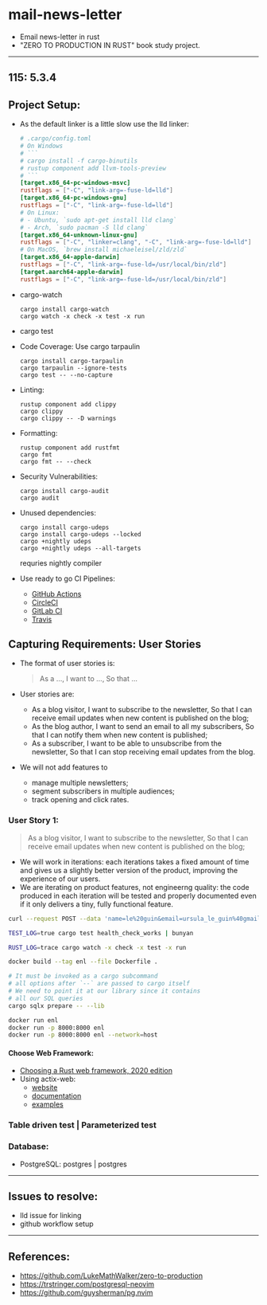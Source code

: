 # mail-news-letter

- Email news-letter in rust
- "ZERO TO PRODUCTION IN RUST" book study project.

---

## 115: 5.3.4

## Project Setup:

- As the default linker is a little slow use the lld linker:
  ````toml
  # .cargo/config.toml
  # On Windows
  # ```
  # cargo install -f cargo-binutils
  # rustup component add llvm-tools-preview
  # ```
  [target.x86_64-pc-windows-msvc]
  rustflags = ["-C", "link-arg=-fuse-ld=lld"]
  [target.x86_64-pc-windows-gnu]
  rustflags = ["-C", "link-arg=-fuse-ld=lld"]
  # On Linux:
  # - Ubuntu, `sudo apt-get install lld clang`
  # - Arch, `sudo pacman -S lld clang`
  [target.x86_64-unknown-linux-gnu]
  rustflags = ["-C", "linker=clang", "-C", "link-arg=-fuse-ld=lld"]
  # On MacOS, `brew install michaeleisel/zld/zld`
  [target.x86_64-apple-darwin]
  rustflags = ["-C", "link-arg=-fuse-ld=/usr/local/bin/zld"]
  [target.aarch64-apple-darwin]
  rustflags = ["-C", "link-arg=-fuse-ld=/usr/local/bin/zld"]
  ````
- cargo-watch

  ```console
  cargo install cargo-watch
  cargo watch -x check -x test -x run
  ```

- cargo test
- Code Coverage:
  Use cargo tarpaulin

  ```console
  cargo install cargo-tarpaulin
  cargo tarpaulin --ignore-tests
  cargo test -- --no-capture
  ```

- Linting:

  ```console
  rustup component add clippy
  cargo clippy
  cargo clippy -- -D warnings
  ```

- Formatting:

  ```console
  rustup component add rustfmt
  cargo fmt
  cargo fmt -- --check
  ```

- Security Vulnerabilities:

  ```console
  cargo install cargo-audit
  cargo audit
  ```

- Unused dependencies:

  ```console
  cargo install cargo-udeps
  cargo install cargo-udeps --locked
  cargo +nightly udeps
  cargo +nightly udeps --all-targets
  ```

  requries nightly compiler

- Use ready to go CI Pipelines:
  - [GitHub Actions](https://gist.github.com/LukeMathWalker/5ae1107432ce283310c3e601fac915f3)
  - [CircleCI](https://gist.github.com/LukeMathWalker/6153b07c4528ca1db416f24b09038fca)
  - [GitLab CI](https://gist.github.com/LukeMathWalker/d98fa8d0fc5394b347adf734ef0e85ec)
  - [Travis](https://gist.github.com/LukeMathWalker/41c57a57a61c75cc8a9d137a8d41ec10)

## Capturing Requirements: User Stories

- The format of user stories is:
  > As a ...,
  > I want to ...,
  > So that ...
- User stories are:

  - As a blog visitor,
    I want to subscribe to the newsletter,
    So that I can receive email updates when new content is published on the blog;
  - As the blog author,
    I want to send an email to all my subscribers,
    So that I can notify them when new content is published;
  - As a subscriber,
    I want to be able to unsubscribe from the newsletter,
    So that I can stop receiving email updates from the blog.

- We will not add features to
  - manage multiple newsletters;
  - segment subscribers in multiple audiences;
  - track opening and click rates.

### User Story 1:

> As a blog visitor,
> I want to subscribe to the newsletter,
> So that I can receive email updates when new content is published on the blog;

- We will work in iterations: each iterations takes a fixed amount of time and gives us a slightly better version of the product, improving the experience of our users.
- We are iterating on product features, not engineerng quality: the code produced in each iteration will be tested and properly documented even if it only delivers a tiny, fully functional feature.

```bash
curl --request POST --data 'name=le%20guin&email=ursula_le_guin%40gmail.com' 127.0.0.1:8000/subscriptions --verbose

TEST_LOG=true cargo test health_check_works | bunyan

RUST_LOG=trace cargo watch -x check -x test -x run

docker build --tag enl --file Dockerfile .

# It must be invoked as a cargo subcommand
# all options after `--` are passed to cargo itself
# We need to point it at our library since it contains
# all our SQL queries
cargo sqlx prepare -- --lib

docker run enl
docker run -p 8000:8000 enl
docker run -p 8000:8000 enl --network=host
```

#### Choose Web Framework:

- [Choosing a Rust web framework, 2020 edition](https://www.lpalmieri.com/posts/2020-07-04-choosing-a-rust-web-framework-2020-edition/)
- Using actix-web:
  - [website](https://actix.rs/)
  - [documentation](https://docs.rs/actix-web/4.0.1/actix_web/index.html)
  - [examples](https://github.com/actix/examples)

### Table driven test | Parameterized test

### Database:

- PostgreSQL: postgres | postgres

---

## Issues to resolve:

- lld issue for linking
- github workflow setup

---

## References:

- https://github.com/LukeMathWalker/zero-to-production
- https://trstringer.com/postgresql-neovim
- https://github.com/guysherman/pg.nvim
